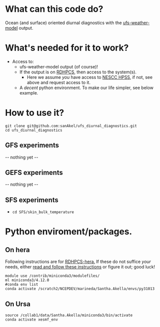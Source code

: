 # What can this code do?
Ocean (and surface) oriented diurnal diagnostics with the [ufs-weather-model](https://github.com/ufs-community/ufs-weather-model) output.

# What's needed for it to work?
- Access to:
  - ufs-weather-model output (of course)!
  - If the output is on [RDHPCS](https://docs.rdhpcs.noaa.gov/), then access to the system(s).
    - Here we assume _you_ have access to [NESCC HPSS](https://docs.rdhpcs.noaa.gov/data/nescc_hpss.html), if not, see above and request access to it.
  - A _decent_ python environment. To make our life simpler, see below example.

# How to use it?

```
git clone git@github.com:sanAkel/ufs_diurnal_diagnostics.git
cd ufs_diurnal_diagnostics
``` 

## GFS experiments

-- nothing yet --
## GEFS experiments

-- nothing yet --

## SFS experiments
 - `cd SFS/skin_bulk_temperature` 

# Python enviroment/packages.
## On hera
Following instructions are for [RDHPCS-hera.](https://docs.rdhpcs.noaa.gov/systems/hera_user_guide.html) 
If these do not suffice _your_ needs, 
either [read and follow these instructions](https://docs.rdhpcs.noaa.gov/software/python/index.html) or 
figure it out; good luck!

```
module use /contrib/miniconda3/modulefiles/
ml miniconda3/4.12.0
#conda env list
conda activate /scratch2/NCEPDEV/marineda/Santha.Akella/envs/py31013
```

## On Ursa
```
source /collab1/data/Santha.Akella/miniconda3/bin/activate
conda activate xesmf_env
```
